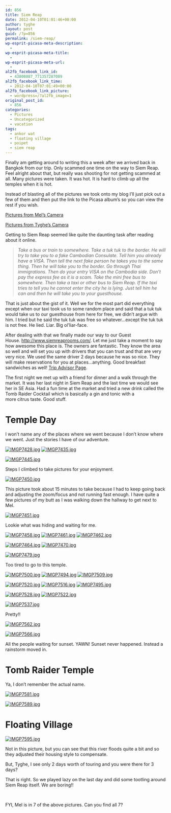 ```yaml
---
id: 856
title: Siem Reap
date: 2012-04-10T01:01:46+00:00
author: tyghe
layout: post
guid: /?p=856
permalink: /siem-reap/
wp-esprit-picasa-meta-description:
  - 
wp-esprit-picasa-meta-title:
  - 
wp-esprit-picasa-meta-url:
  - 
al2fb_facebook_link_id:
  - 43800887_771357287089
al2fb_facebook_link_time:
  - 2012-04-10T07:01:49+00:00
al2fb_facebook_link_picture:
  - wordpress=/?al2fb_image=1
original_post_id:
  - 856
categories:
  - Pictures
  - Uncategorized
  - vacation
tags:
  - ankor wat
  - floating village
  - poipet
  - siem reap
---
```

Finally am getting around to writing this a week after we arrived back in Bangkok from our trip. Only scammed one time on the way to Siem Reap. Feel alright about that, but really was shooting for not getting scammed at all. Many pictures were taken. It was hot. It is hard to climb up all the temples when it is hot.<!--more-->

Instead of blasting all of the pictures we took onto my blog I&#8217;ll just pick out a few of them and then put the link to the Picasa album&#8217;s so you can view the rest if you wish.

<a title="Picasa Web Album" href="https://picasaweb.google.com/103203488152334135508/SiemReapMelSCamera?authuser=0&feat=directlink" target="_blank">Pictures from Mel&#8217;s Camera</a>

<a title="Picasa Web Albums" href="https://picasaweb.google.com/103203488152334135508/SiemReapTygheSCamera?authuser=0&feat=directlink" target="_blank">Pictures from Tyghe&#8217;s Camera</a>

Getting to Siem Reap seemed like quite the daunting task after reading about it online.

> _Take a bus or train to somewhere. Take a tuk tuk to the border. He will try to take you to a fake Cambodian Consulate. Tell him you already have a VISA. Then tell the next fake person he takes you to the same thing. Then he will take you to the border. Go through Thai immigrations. Then do your entry VISA on the Cambodia side. Don&#8217;t pay the express fee as it is a scam. Take the mini free bus to somewhere. Then take a taxi or other bus to Siem Reap. If the taxi tries to tell you he cannot enter the city he is lying. Just tell him he can and then he will take you to your guesthouse._

That is just about the gist of it. Well we for the most part did everything except when our taxi took us to some random place and said that a tuk tuk would take us to our guesthouse from here for free, we didn&#8217;t argue with him. I tried but he said the tuk tuk was free so whatever&#8230;except the tuk tuk is not free. He lied. Liar. Big ol&#8217;liar-face.

After dealing with that we finally made our way to our Guest House. <a title="Siem Reap Rooms Guest House" href="http://www.siemreaprooms.com/" target="_blank">http://www.siemreaprooms.com/</a>. Let me just take a moment to say how awesome this place is. The owners are fantastic. They know the area so well and will set you up with drivers that you can trust and that are very very nice. We used the same driver 2 days because he was so nice. They will make reservations for you at places&#8230;anything. Good breakfast sandwiches as well! <a title="Siem Reap Rooms Guesthouse Trip Advisor Page" href="http://www.tripadvisor.co.uk/Hotel_Review-g297390-d1533321-Reviews-Siem_Reap_Rooms_Guesthouse-Siem_Reap_Siem_Reap_Province.html" target="_blank">Trip Advisor Page</a>.

The first night we met up with a friend for dinner and a walk through the market. It was her last night in Siem Reap and the last time we would see her in SE Asia. Had a fun time at the market and tried a new drink called the Tomb Raider Cocktail which is basically a gin and tonic with a more citrus taste. Good stuff.

# Temple Day

I won&#8217;t name any of the places where we went because I don&#8217;t know where we went. Just the stories I have of our adventure.

<a title="" href="http://lh4.ggpht.com/-CGie3im_PfY/T4OwXEPIpYI/AAAAAAAAF7Y/fhra3-I7Tcg/s800/IMGP7428.jpg" rel="lightbox[856]"><img src="http://lh4.ggpht.com/-CGie3im_PfY/T4OwXEPIpYI/AAAAAAAAF7Y/fhra3-I7Tcg/s200/IMGP7428.jpg" alt="IMGP7428.jpg" /></a> <a title="" href="http://lh4.ggpht.com/-ioGuRK3KvZU/T4OwdZO_DMI/AAAAAAAAF8A/amel6sDd66s/s800/IMGP7435.jpg" rel="lightbox[856]"><img src="http://lh4.ggpht.com/-ioGuRK3KvZU/T4OwdZO_DMI/AAAAAAAAF8A/amel6sDd66s/s200/IMGP7435.jpg" alt="IMGP7435.jpg" /></a>

<a title="" href="http://lh4.ggpht.com/-lK-8tOZExiM/T4OwgmiicKI/AAAAAAAAF8Y/fovwlj9xKv8/s800/IMGP7445.jpg" rel="lightbox[856]"><img src="http://lh4.ggpht.com/-lK-8tOZExiM/T4OwgmiicKI/AAAAAAAAF8Y/fovwlj9xKv8/s200/IMGP7445.jpg" alt="IMGP7445.jpg" /></a>

Steps I climbed to take pictures for your enjoyment.

<a title="" href="http://lh4.ggpht.com/-9JWy50U44Sw/T4OwhSEvf1I/AAAAAAAAF8g/1ds9epygHmk/s800/IMGP7450.jpg" rel="lightbox[856]"><img src="http://lh4.ggpht.com/-9JWy50U44Sw/T4OwhSEvf1I/AAAAAAAAF8g/1ds9epygHmk/s200/IMGP7450.jpg" alt="IMGP7450.jpg" /></a>

This picture took about 15 minutes to take because I had to keep going back and adjusting the zoom/focus and not running fast enough. I have quite a few pictures of my butt as I was walking down the hallway to get next to Mel.

<a title="" href="http://lh4.ggpht.com/-vMRJfv-7Gr8/T4OwjuyWZRI/AAAAAAAAF8s/PYEn49lE9Jc/s800/IMGP7451.jpg" rel="lightbox[856]"><img src="http://lh4.ggpht.com/-vMRJfv-7Gr8/T4OwjuyWZRI/AAAAAAAAF8s/PYEn49lE9Jc/s200/IMGP7451.jpg" alt="IMGP7451.jpg" /></a>

Lookie what was hiding and waiting for me.

<a title="" href="http://lh6.ggpht.com/-uI82Berk8VM/T4OwmAoCXPI/AAAAAAAAF88/pBhWbNcVEfw/s800/IMGP7458.jpg" rel="lightbox[856]"><img src="http://lh6.ggpht.com/-uI82Berk8VM/T4OwmAoCXPI/AAAAAAAAF88/pBhWbNcVEfw/s200/IMGP7458.jpg" alt="IMGP7458.jpg" /></a> <a title="" href="http://lh6.ggpht.com/-FCO-GVlj2_o/T4Own2LngqI/AAAAAAAAF9A/gnq0vqRKld0/s800/IMGP7461.jpg" rel="lightbox[856]"><img src="http://lh6.ggpht.com/-FCO-GVlj2_o/T4Own2LngqI/AAAAAAAAF9A/gnq0vqRKld0/s200/IMGP7461.jpg" alt="IMGP7461.jpg" /></a> <a title="" href="http://lh4.ggpht.com/-XmpIT7_BbmE/T4Owo1xxb8I/AAAAAAAAF9I/sxDwnVhd9a8/s800/IMGP7462.jpg" rel="lightbox[856]"><img src="http://lh4.ggpht.com/-XmpIT7_BbmE/T4Owo1xxb8I/AAAAAAAAF9I/sxDwnVhd9a8/s200/IMGP7462.jpg" alt="IMGP7462.jpg" /></a>

<a title="" href="http://lh4.ggpht.com/-fYMQyRiSqdg/T4OwrZlvjeI/AAAAAAAAF9c/_xY2I_yQ2qY/s800/IMGP7464.jpg" rel="lightbox[856]"><img src="http://lh4.ggpht.com/-fYMQyRiSqdg/T4OwrZlvjeI/AAAAAAAAF9c/_xY2I_yQ2qY/s200/IMGP7464.jpg" alt="IMGP7464.jpg" /></a> <a title="" href="http://lh4.ggpht.com/-pOGsMWZzFdM/T4OwtTTDPOI/AAAAAAAAF9o/OwVa1X8dDI4/s800/IMGP7470.jpg" rel="lightbox[856]"><img src="http://lh4.ggpht.com/-pOGsMWZzFdM/T4OwtTTDPOI/AAAAAAAAF9o/OwVa1X8dDI4/s200/IMGP7470.jpg" alt="IMGP7470.jpg" /></a>

<a title="" href="http://lh5.ggpht.com/-XafpHkSdnHY/T4Ow2tdjhLI/AAAAAAAAF-Y/U1iVK2Sjvj0/s800/IMGP7479.jpg" rel="lightbox[856]"><img src="http://lh5.ggpht.com/-XafpHkSdnHY/T4Ow2tdjhLI/AAAAAAAAF-Y/U1iVK2Sjvj0/s200/IMGP7479.jpg" alt="IMGP7479.jpg" /></a>

Too tired to go to this temple.

<a title="" href="http://lh3.ggpht.com/-sgY0EcTax_g/T4OxDJ0zyqI/AAAAAAAAF_Y/O5uxLTKYVOk/s800/IMGP7500.jpg" rel="lightbox[856]"><img src="http://lh3.ggpht.com/-sgY0EcTax_g/T4OxDJ0zyqI/AAAAAAAAF_Y/O5uxLTKYVOk/s200/IMGP7500.jpg" alt="IMGP7500.jpg" /></a> <a title="" href="http://lh4.ggpht.com/-Ssujr3cf3xo/T4Ow-fnDKmI/AAAAAAAAF_I/mOaE2hBvD2E/s800/IMGP7494.jpg" rel="lightbox[856]"><img src="http://lh4.ggpht.com/-Ssujr3cf3xo/T4Ow-fnDKmI/AAAAAAAAF_I/mOaE2hBvD2E/s200/IMGP7494.jpg" alt="IMGP7494.jpg" /></a> <a title="" href="http://lh4.ggpht.com/-ciG1V9XuhQU/T4OxGZiX3II/AAAAAAAAF_s/oFxRaYi20Ms/s800/IMGP7509.jpg" rel="lightbox[856]"><img src="http://lh4.ggpht.com/-ciG1V9XuhQU/T4OxGZiX3II/AAAAAAAAF_s/oFxRaYi20Ms/s200/IMGP7509.jpg" alt="IMGP7509.jpg" /></a>

<a title="" href="http://lh4.ggpht.com/-VAzmwm1VCBw/T4OxKv9uhdI/AAAAAAAAGAE/p6tCRFz6IIo/s800/IMGP7520.jpg" rel="lightbox[856]"><img src="http://lh4.ggpht.com/-VAzmwm1VCBw/T4OxKv9uhdI/AAAAAAAAGAE/p6tCRFz6IIo/s200/IMGP7520.jpg" alt="IMGP7520.jpg" /></a> <a title="" href="http://lh4.ggpht.com/-xNRs-ZYrxAI/T4OxIcnnolI/AAAAAAAAF_0/LPzpu5pe8IE/s800/IMGP7516.jpg" rel="lightbox[856]"><img src="http://lh4.ggpht.com/-xNRs-ZYrxAI/T4OxIcnnolI/AAAAAAAAF_0/LPzpu5pe8IE/s200/IMGP7516.jpg" alt="IMGP7516.jpg" /></a> <a title="" href="http://lh3.ggpht.com/-4Ls17Iyb7-s/T4OxAltFhbI/AAAAAAAAF_E/1Ein5nyhNXo/s800/IMGP7495.jpg" rel="lightbox[856]"><img src="http://lh3.ggpht.com/-4Ls17Iyb7-s/T4OxAltFhbI/AAAAAAAAF_E/1Ein5nyhNXo/s200/IMGP7495.jpg" alt="IMGP7495.jpg" /></a>

<a title="" href="http://lh5.ggpht.com/-bAFkPXYL3yQ/T4OxOZzwVHI/AAAAAAAAGAc/zQu4XDeEEk0/s800/IMGP7528.jpg" rel="lightbox[856]"><img src="http://lh5.ggpht.com/-bAFkPXYL3yQ/T4OxOZzwVHI/AAAAAAAAGAc/zQu4XDeEEk0/s200/IMGP7528.jpg" alt="IMGP7528.jpg" /></a> <a title="" href="http://lh5.ggpht.com/-biM5rQNRi0I/T4OxL8Py69I/AAAAAAAAGAI/5pfUkXDMW9c/s800/IMGP7522.jpg" rel="lightbox[856]"><img src="http://lh5.ggpht.com/-biM5rQNRi0I/T4OxL8Py69I/AAAAAAAAGAI/5pfUkXDMW9c/s200/IMGP7522.jpg" alt="IMGP7522.jpg" /></a>

<a title="" href="http://lh5.ggpht.com/-eCeufoUeqZg/T4OxULx1oNI/AAAAAAAAGBE/9INqwlAZiwM/s800/IMGP7537.jpg" rel="lightbox[856]"><img src="http://lh5.ggpht.com/-eCeufoUeqZg/T4OxULx1oNI/AAAAAAAAGBE/9INqwlAZiwM/s200/IMGP7537.jpg" alt="IMGP7537.jpg" /></a>

Pretty!!

<a title="" href="http://lh3.ggpht.com/-VGPZGWAULx0/T4OxVYBWPuI/AAAAAAAAGBI/_8WS2-EIydI/s800/IMGP7562.jpg" rel="lightbox[856]"><img src="http://lh3.ggpht.com/-VGPZGWAULx0/T4OxVYBWPuI/AAAAAAAAGBI/_8WS2-EIydI/s200/IMGP7562.jpg" alt="IMGP7562.jpg" /></a>

<a title="" href="http://lh4.ggpht.com/-Z-7JAgEUf9A/T4OxZAtsaHI/AAAAAAAAGBc/eJspzHsfs1A/s800/IMGP7566.jpg" rel="lightbox[856]"><img src="http://lh4.ggpht.com/-Z-7JAgEUf9A/T4OxZAtsaHI/AAAAAAAAGBc/eJspzHsfs1A/s200/IMGP7566.jpg" alt="IMGP7566.jpg" /></a>

All the people waiting for sunset. YAWN! Sunset never happened. Instead a rainstorm moved in.

# Tomb Raider Temple

Ya, I don&#8217;t remember the actual name.

<a title="" href="http://lh3.ggpht.com/-vJmpRbmTRic/T4OxbMS3woI/AAAAAAAAGBs/RKwXLHv8Qmc/s800/IMGP7581.jpg" rel="lightbox[856]"><img src="http://lh3.ggpht.com/-vJmpRbmTRic/T4OxbMS3woI/AAAAAAAAGBs/RKwXLHv8Qmc/s200/IMGP7581.jpg" alt="IMGP7581.jpg" /></a>

<a title="" href="http://lh5.ggpht.com/-CH-_B3cXQ24/T4OxfboIX4I/AAAAAAAAGCE/JYA9CAqCUzU/s800/IMGP7589.jpg" rel="lightbox[856]"><img src="http://lh5.ggpht.com/-CH-_B3cXQ24/T4OxfboIX4I/AAAAAAAAGCE/JYA9CAqCUzU/s200/IMGP7589.jpg" alt="IMGP7589.jpg" /></a>

# Floating Village

<a title="" href="http://lh5.ggpht.com/-jRzfOy3ywgM/T4OxiX0MgNI/AAAAAAAAGCQ/SFRFN46jhRQ/s800/IMGP7595.jpg" rel="lightbox[856]"><img src="http://lh5.ggpht.com/-jRzfOy3ywgM/T4OxiX0MgNI/AAAAAAAAGCQ/SFRFN46jhRQ/s200/IMGP7595.jpg" alt="IMGP7595.jpg" /></a>

Not in this picture, but you can see that this river floods quite a bit and so they adjusted their housing style to compensate.

But, Tyghe, I see only 2 days worth of touring and you were there for 3 days?

That is right. So we played lazy on the last day and did some tootling around Siem Reap itself. We are boring!!

&nbsp;

FYI, Mel is in 7 of the above pictures. Can you find all 7?
